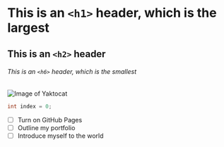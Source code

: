# This is an `<h1>` header, which is the largest

## This is an `<h2>` header

###### This is an `<h6>` header, which is the smallest

![Image of Yaktocat](https://octodex.github.com/images/yaktocat.png)

```cpp
int index = 0;
```

- [ ] Turn on GitHub Pages
- [ ] Outline my portfolio
- [ ] Introduce myself to the world
